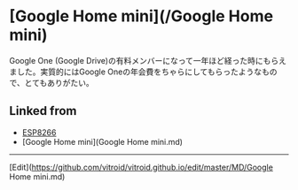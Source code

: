 ---
---
# [Google Home mini](/Google Home mini)

Google One (Google Drive)の有料メンバーになって一年ほど経った時にもらえました。実質的にはGoogle Oneの年会費をちゃらにしてもらったようなもので、とてもありがたい。



## Linked from

* [ESP8266](ESP8266.md)
* [Google Home mini](Google Home mini.md)


----
[Edit](https://github.com/vitroid/vitroid.github.io/edit/master/MD/Google Home mini.md)
